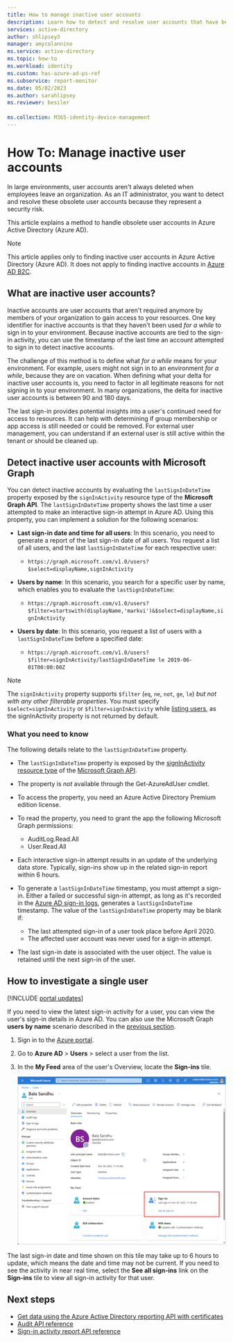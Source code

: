 ```yaml
---
title: How to manage inactive user accounts
description: Learn how to detect and resolve user accounts that have become obsolete
services: active-directory
author: shlipsey3
manager: amycolannino
ms.service: active-directory
ms.topic: how-to
ms.workload: identity
ms.custom: has-azure-ad-ps-ref
ms.subservice: report-monitor
ms.date: 05/02/2023
ms.author: sarahlipsey
ms.reviewer: besiler

ms.collection: M365-identity-device-management
---
```

# How To: Manage inactive user accounts

In large environments, user accounts aren't always deleted when employees leave an organization. As an IT administrator, you want to detect and resolve these obsolete user accounts because they represent a security risk.

This article explains a method to handle obsolete user accounts in Azure Active Directory (Azure AD). 

>[!NOTE]
>This article applies only to finding inactive user accounts in Azure Active Directory (Azure AD). It does not apply to finding inactive accounts in [Azure AD B2C](/azure/active-directory-b2c/overview).

## What are inactive user accounts?

Inactive accounts are user accounts that aren't required anymore by members of your organization to gain access to your resources. One key identifier for inactive accounts is that they haven't been used *for a while* to sign in to your environment. Because inactive accounts are tied to the sign-in activity, you can use the timestamp of the last time an account attempted to sign in to detect inactive accounts. 

The challenge of this method is to define what *for a while* means for your environment. For example, users might not sign in to an environment *for a while*, because they are on vacation. When defining what your delta for inactive user accounts is, you need to factor in all legitimate reasons for not signing in to your environment. In many organizations, the delta for inactive user accounts is between 90 and 180 days. 

The last sign-in provides potential insights into a user's continued need for access to resources.  It can help with determining if group membership or app access is still needed or could be removed. For external user management, you can understand if an external user is still active within the tenant or should be cleaned up. 

## Detect inactive user accounts with Microsoft Graph
<a name="how-to-detect-inactive-user-accounts"></a>

You can detect inactive accounts by evaluating the `lastSignInDateTime` property exposed by the `signInActivity` resource type of the **Microsoft Graph API**. The `lastSignInDateTime` property shows the last time a user attempted to make an interactive sign-in attempt in Azure AD. Using this property, you can implement a solution for the following scenarios:

- **Last sign-in date and time for all users**: In this scenario, you need to generate a report of the last sign-in date of all users. You request a list of all users, and the last `lastSignInDateTime` for each respective user:
    - `https://graph.microsoft.com/v1.0/users?$select=displayName,signInActivity` 

- **Users by name**: In this scenario, you search for a specific user by name, which enables you to evaluate the `lastSignInDateTime`:
    - `https://graph.microsoft.com/v1.0/users?$filter=startswith(displayName,'markvi')&$select=displayName,signInActivity`

- **Users by date**: In this scenario, you request a list of users with a `lastSignInDateTime` before a specified date:
    - `https://graph.microsoft.com/v1.0/users?$filter=signInActivity/lastSignInDateTime le 2019-06-01T00:00:00Z`

> [!NOTE]
> The `signInActivity` property supports `$filter` (`eq`, `ne`, `not`, `ge`, `le`) *but not with any other filterable properties*. You must specify `$select=signInActivity` or `$filter=signInActivity` while [listing users](/graph/api/user-list?view=graph-rest-beta&preserve-view=true), as the signInActivity property is not returned by default.

### What you need to know

The following details relate to the `lastSignInDateTime` property.

- The `lastSignInDateTime` property is exposed by the [signInActivity resource type](/graph/api/resources/signinactivity) of the [Microsoft Graph API](/graph/overview#whats-in-microsoft-graph).   

- The property is *not* available through the Get-AzureAdUser cmdlet.

- To access the property, you need an Azure Active Directory Premium edition license.

- To read the property, you need to grant the app the following Microsoft Graph permissions: 
    - AuditLog.Read.All
    - User.Read.All

- Each interactive sign-in attempt results in an update of the underlying data store. Typically, sign-ins show up in the related sign-in report within 6 hours. 
 
- To generate a `lastSignInDateTime` timestamp, you must attempt a sign-in. Either a failed or successful sign-in attempt, as long as it's recorded in the [Azure AD sign-in logs](concept-all-sign-ins.md), generates a `lastSignInDateTime` timestamp. The value of the `lastSignInDateTime` property may be blank if:
    - The last attempted sign-in of a user took place before April 2020.
    - The affected user account was never used for a sign-in attempt.

- The last sign-in date is associated with the user object. The value is retained until the next sign-in of the user. 

## How to investigate a single user

[!INCLUDE [portal updates](~/articles/active-directory/includes/portal-update.md)]

If you need to view the latest sign-in activity for a user, you can view the user's sign-in details in Azure AD. You can also use the Microsoft Graph **users by name** scenario described in the [previous section](#detect-inactive-user-accounts-with-microsoft-graph).

1. Sign in to the [Azure portal](https://portal.azure.com). 
1. Go to **Azure AD** > **Users** > select a user from the list.
1. In the **My Feed** area of the user's Overview, locate the **Sign-ins** tile. 

    ![Screenshot of the user overview page with the sign-in activity tile highlighted.](media/howto-manage-inactive-user-accounts/last-sign-activity-tile.png)

The last sign-in date and time shown on this tile may take up to 6 hours to update, which means the date and time may not be current. If you need to see the activity in near real time, select the **See all sign-ins** link on the **Sign-ins** tile to view all sign-in activity for that user. 

## Next steps

* [Get data using the Azure Active Directory reporting API with certificates](./howto-configure-prerequisites-for-reporting-api.md)
* [Audit API reference](/graph/api/resources/directoryaudit) 
* [Sign-in activity report API reference](/graph/api/resources/signin)
